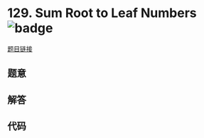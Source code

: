 # 129. Sum Root to Leaf Numbers ![badge](https://img.shields.io/badge/-medium-yellow?style=flat-square)

[题目链接](https://leetcode.com/problems/sum-root-to-leaf-numbers)

## 题意

## 解答

## 代码

